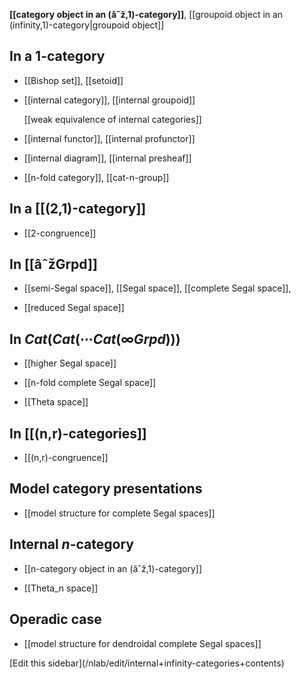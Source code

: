 
**[[category object in an (âˆž,1)-category]]**, [[groupoid object in an (infinity,1)-category|groupoid object]]

## In a 1-category

* [[Bishop set]], [[setoid]]

* [[internal category]], [[internal groupoid]]

  [[weak equivalence of internal categories]]

* [[internal functor]], [[internal profunctor]]

* [[internal diagram]], [[internal presheaf]]

* [[n-fold category]], [[cat-n-group]]

## In a [[(2,1)-category]]

* [[2-congruence]]

## In [[âˆžGrpd]]

* [[semi-Segal space]], [[Segal space]], [[complete Segal space]], 

* [[reduced Segal space]]

## In $Cat(Cat(\cdots Cat(\infty Grpd)))$

* [[higher Segal space]]

* [[n-fold complete Segal space]]

* [[Theta space]]


## In [[(n,r)-categories]]

* [[(n,r)-congruence]]

## Model category presentations

* [[model structure for complete Segal spaces]]

## Internal $n$-category

* [[n-category object in an (âˆž,1)-category]]

* [[Theta_n space]]

## Operadic case

* [[model structure for dendroidal complete Segal spaces]]

<div markdown="1">[Edit this sidebar](/nlab/edit/internal+infinity-categories+contents)</div>
